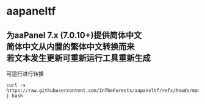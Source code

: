 # aapaneltf
为aaPanel 7.x (7.0.10+)提供简体中文  
简体中文从内置的繁体中文转换而来  
若文本发生更新可重新运行工具重新生成
---
可运行进行转换
````
curl -s https://raw.githubusercontent.com/InTheForests/aapaneltf/refs/heads/master/tf.sh | bash
````
